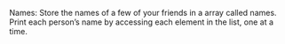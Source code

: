 Names: Store the names of a few of your friends in a array called names. 
Print each person’s name by accessing each element in the list, one at a time.